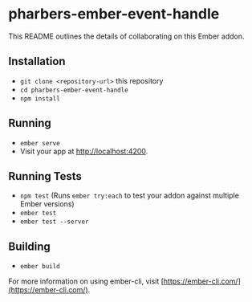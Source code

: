 # pharbers-ember-event-handle

This README outlines the details of collaborating on this Ember addon.

## Installation

* `git clone <repository-url>` this repository
* `cd pharbers-ember-event-handle`
* `npm install`

## Running

* `ember serve`
* Visit your app at [http://localhost:4200](http://localhost:4200).

## Running Tests

* `npm test` (Runs `ember try:each` to test your addon against multiple Ember versions)
* `ember test`
* `ember test --server`

## Building

* `ember build`

For more information on using ember-cli, visit [https://ember-cli.com/](https://ember-cli.com/).
